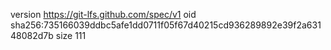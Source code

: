 version https://git-lfs.github.com/spec/v1
oid sha256:735166039ddbc5afe1dd0711f05f67d40215cd936289892e39f2a63148082d7b
size 111
